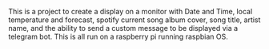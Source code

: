 This is a project to create a display on a monitor with Date and Time, local temperature and forecast, spotify current song album cover, song title, artist name, and the ability to send a custom message to be displayed via a telegram bot. This is all run on a raspberry pi running raspbian OS.
